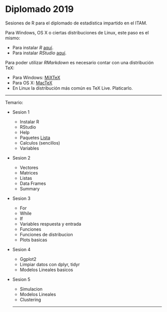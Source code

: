 # Diplomado 2019
Sesiones de R para el diplomado de estadistica impartido en el ITAM. 

Para Windows, OS X o ciertas distribuciones de Linux, este paso es el mismo:

- Para instalar *R* [aquí](https://cran.itam.mx/).
- Para instalar *RStudio* [aquí](https://www.rstudio.com/products/rstudio/download/#download).

Para poder utilizar *RMarkdown* es necesario contar con una distribución TeX:

- Para Windows: [MiXTeX](https://miktex.org/download)
- Para OS X: [MacTeX](http://www.tug.org/mactex/downloading.html)
- En Linux la distribución más común es TeX Live. Platicarlo.

---

Temario: 

- Sesion 1
  * Instalar R 
  * RStudio
  * Help
  * Paquetes [Lista](https://cran.r-project.org/web/packages/available_packages_by_name.html)
  * Calculos (sencillos)
  * Variables
- Sesion 2 
  * Vectores
  * Matrices
  * Listas
  * Data Frames 
  * Summary
- Sesion 3
  * For
  * While
  * If
  * Variables respuesta y entrada
  * Funciones
  * Funciones de distribucion
  * Plots basicas
- Sesion 4
  * Ggplot2
  * Limpiar datos con dplyr, tidyr
  * Modelos Lineales basicos
- Sesion 5 
  * Simulacion
  * Modelos Lineales 
  * Clustering
  
  ---
